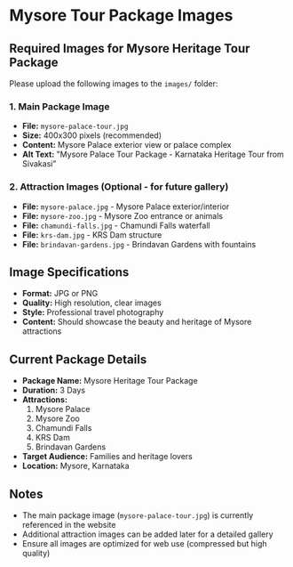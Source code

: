 # Mysore Tour Package Images

## Required Images for Mysore Heritage Tour Package

Please upload the following images to the `images/` folder:

### 1. Main Package Image
- **File:** `mysore-palace-tour.jpg`
- **Size:** 400x300 pixels (recommended)
- **Content:** Mysore Palace exterior view or palace complex
- **Alt Text:** "Mysore Palace Tour Package - Karnataka Heritage Tour from Sivakasi"

### 2. Attraction Images (Optional - for future gallery)
- **File:** `mysore-palace.jpg` - Mysore Palace exterior/interior
- **File:** `mysore-zoo.jpg` - Mysore Zoo entrance or animals
- **File:** `chamundi-falls.jpg` - Chamundi Falls waterfall
- **File:** `krs-dam.jpg` - KRS Dam structure
- **File:** `brindavan-gardens.jpg` - Brindavan Gardens with fountains

## Image Specifications
- **Format:** JPG or PNG
- **Quality:** High resolution, clear images
- **Style:** Professional travel photography
- **Content:** Should showcase the beauty and heritage of Mysore attractions

## Current Package Details
- **Package Name:** Mysore Heritage Tour Package
- **Duration:** 3 Days
- **Attractions:** 
  1. Mysore Palace
  2. Mysore Zoo
  3. Chamundi Falls
  4. KRS Dam
  5. Brindavan Gardens
- **Target Audience:** Families and heritage lovers
- **Location:** Mysore, Karnataka

## Notes
- The main package image (`mysore-palace-tour.jpg`) is currently referenced in the website
- Additional attraction images can be added later for a detailed gallery
- Ensure all images are optimized for web use (compressed but high quality)
